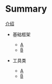 # Summary

[介绍](README.md)

* 基础框架
   * [A](document/base/a.md)
   * [B](document/base/b.md)

* 工具类
   * [A](document/tools/a.md)
   * [B](document/tools/b.md)

